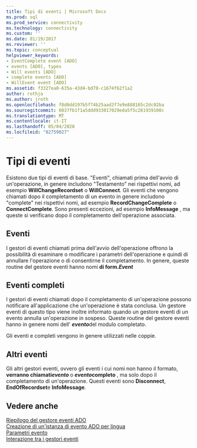 ```yaml
---
title: Tipi di eventi | Microsoft Docs
ms.prod: sql
ms.prod_service: connectivity
ms.technology: connectivity
ms.custom: ''
ms.date: 01/19/2017
ms.reviewer: ''
ms.topic: conceptual
helpviewer_keywords:
- EventComplete event [ADO]
- events [ADO], types
- Will events [ADO]
- complete events [ADO]
- WillEvent event [ADO]
ms.assetid: f3327ea0-635a-43d4-bd78-c1674f62f1a2
author: rothja
ms.author: jroth
ms.openlocfilehash: f8d0dd197b5f74b25aad2f7e9e888165c2dc02ba
ms.sourcegitcommit: 6037fb1f1a5ddd933017029eda5f5c281939100c
ms.translationtype: MT
ms.contentlocale: it-IT
ms.lasthandoff: 05/04/2020
ms.locfileid: "82759027"
---
```

# <a name="types-of-events"></a>Tipi di eventi
Esistono due tipi di eventi di base. "Eventi", chiamati prima dell'avvio di un'operazione, in genere includono "Testamento" nei rispettivi nomi, ad esempio **WillChangeRecordset** o **WillConnect**. Gli eventi che vengono chiamati dopo il completamento di un evento in genere includono "complete" nei rispettivi nomi, ad esempio **RecordChangeComplete** o **ConnectComplete**. Sono presenti eccezioni, ad esempio **InfoMessage** , ma queste si verificano dopo il completamento dell'operazione associata.  
  
## <a name="will-events"></a>Eventi  
 I gestori di eventi chiamati prima dell'avvio dell'operazione offrono la possibilità di esaminare o modificare i parametri dell'operazione e quindi di annullare l'operazione o di consentirne il completamento. In genere, queste routine del gestore eventi hanno nomi <strong>di form.*Event*</strong>  
  
## <a name="complete-events"></a>Eventi completi  
 I gestori di eventi chiamati dopo il completamento di un'operazione possono notificare all'applicazione che un'operazione è stata conclusa. Un gestore eventi di questo tipo viene inoltre informato quando un gestore eventi di un evento annulla un'operazione in sospeso. Queste routine del gestore eventi hanno in genere nomi dell' <strong> *evento*</strong>del modulo completato.  
  
 Gli eventi e completi vengono in genere utilizzati nelle coppie.  
  
## <a name="other-events"></a>Altri eventi  
 Gli altri gestori eventi, ovvero gli eventi i cui nomi non hanno il formato, <strong>verranno chiamati*evento* </strong> o <strong> *evento*completo</strong> , ma solo dopo il completamento di un'operazione. Questi eventi sono **Disconnect**, **EndOfRecordset**e **InfoMessage**.  
  
## <a name="see-also"></a>Vedere anche  
 [Riepilogo del gestore eventi ADO](../../../ado/guide/data/ado-event-handler-summary.md)   
 [Creazione di un'istanza di evento ADO per lingua](../../../ado/guide/data/ado-event-instantiation-by-language.md)   
 [Parametri evento](../../../ado/guide/data/event-parameters.md)   
 [Interazione tra i gestori eventi](../../../ado/guide/data/how-event-handlers-work-together.md)
